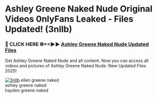 # Ashley Greene Naked Nude Original Videos 0nlyFans Leaked - Files Updated! (3nllb)

<h3>🔴 CLICK HERE 🌐==►► <a href="https://tinyurl.com/yckcrads" rel="nofollow">Ashley Greene Naked Nude Updated Files</a></h3>

Get Ashley Greene Naked Nude and all content. Now you can access all videos and pictures of Ashley Greene Naked Nude. New Updated Files 2025!

[![3nllb](https://i.imgur.com/hpKpOFt.gif)](https://tinyurl.com/yckcrads)
ellen greene naked<br>
ashley greene naked<br>
hayden greene naked